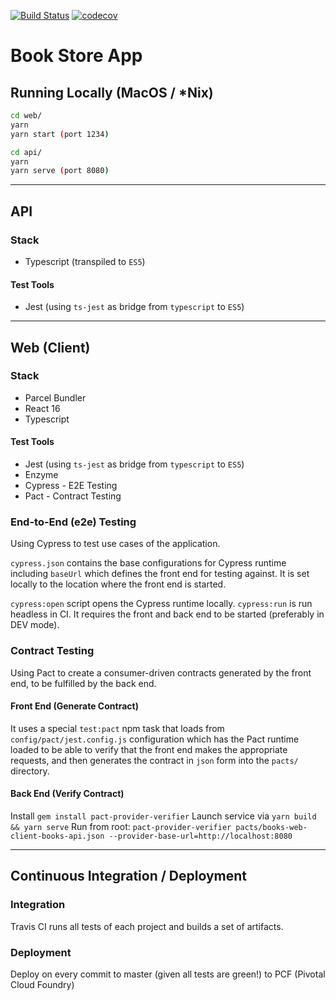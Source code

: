 [![Build Status](https://travis-ci.org/ddubson/book-store-app.svg?branch=master)](https://travis-ci.org/ddubson/book-store-app)
[![codecov](https://codecov.io/gh/ddubson/book-store-app/branch/master/graph/badge.svg)](https://codecov.io/gh/ddubson/book-store-app)

# Book Store App

## Running Locally (MacOS / *Nix)

```bash
cd web/
yarn
yarn start (port 1234)

cd api/
yarn
yarn serve (port 8080)
```

---

## API

### Stack

- Typescript (transpiled to `ES5`)

#### Test Tools

- Jest (using `ts-jest` as bridge from `typescript` to `ES5`)

---

## Web (Client)

### Stack

- Parcel Bundler
- React 16
- Typescript

#### Test Tools

- Jest (using `ts-jest` as bridge from `typescript` to `ES5`)
- Enzyme
- Cypress - E2E Testing
- Pact - Contract Testing

### End-to-End (e2e) Testing

Using Cypress to test use cases of the application.

`cypress.json` contains the base configurations for Cypress runtime including `baseUrl` which defines the front end
for testing against. It is set locally to the location where the front end is started.

`cypress:open` script opens the Cypress runtime locally.
`cypress:run` is run headless in CI. It requires the front and back end to be started (preferably in DEV mode).

### Contract Testing

Using Pact to create a consumer-driven contracts generated by the front end, to be fulfilled by the back end.

#### Front End (Generate Contract)

It uses a special `test:pact` npm task that loads from `config/pact/jest.config.js` configuration which has the Pact
runtime loaded to be able to verify that the front end makes the appropriate requests, and then generates the contract
in `json` form into the `pacts/` directory.

#### Back End (Verify Contract)

Install `gem install pact-provider-verifier`
Launch service via `yarn build && yarn serve`
Run from root: `pact-provider-verifier pacts/books-web-client-books-api.json --provider-base-url=http://localhost:8080`

---

## Continuous Integration / Deployment

### Integration

Travis CI runs all tests of each project and builds a set of artifacts.

### Deployment

Deploy on every commit to master (given all tests are green!) to
PCF (Pivotal Cloud Foundry)